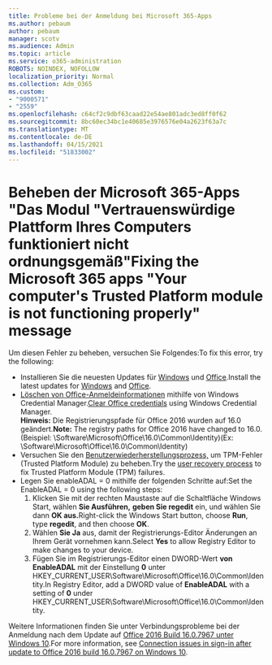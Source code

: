 ```yaml
---
title: Probleme bei der Anmeldung bei Microsoft 365-Apps
ms.author: pebaum
author: pebaum
manager: scotv
ms.audience: Admin
ms.topic: article
ms.service: o365-administration
ROBOTS: NOINDEX, NOFOLLOW
localization_priority: Normal
ms.collection: Adm_O365
ms.custom:
- "9000571"
- "2559"
ms.openlocfilehash: c64cf2c9dbf63caad22e54ae801adc3ed8ff0f62
ms.sourcegitcommit: 8bc60ec34bc1e40685e3976576e04a2623f63a7c
ms.translationtype: MT
ms.contentlocale: de-DE
ms.lasthandoff: 04/15/2021
ms.locfileid: "51833002"
---
```

# <a name="fixing-the-microsoft-365-apps-your-computers-trusted-platform-module-is-not-functioning-properly-message"></a><span data-ttu-id="119d9-102">Beheben der Microsoft 365-Apps "Das Modul "Vertrauenswürdige Plattform Ihres Computers funktioniert nicht ordnungsgemäß"</span><span class="sxs-lookup"><span data-stu-id="119d9-102">Fixing the Microsoft 365 apps "Your computer's Trusted Platform module is not functioning properly" message</span></span>

<span data-ttu-id="119d9-103">Um diesen Fehler zu beheben, versuchen Sie Folgendes:</span><span class="sxs-lookup"><span data-stu-id="119d9-103">To fix this error, try the following:</span></span>

- <span data-ttu-id="119d9-104">Installieren Sie die neuesten Updates für [Windows](https://support.microsoft.com/help/4027667/windows-10-update) und [Office](https://support.office.com/article/update-office-and-your-computer-with-microsoft-update-2ab296f3-7f03-43a2-8e50-46de917611c5).</span><span class="sxs-lookup"><span data-stu-id="119d9-104">Install the latest updates for [Windows](https://support.microsoft.com/help/4027667/windows-10-update) and [Office](https://support.office.com/article/update-office-and-your-computer-with-microsoft-update-2ab296f3-7f03-43a2-8e50-46de917611c5).</span></span>
- <span data-ttu-id="119d9-105">[Löschen von Office-Anmeldeinformationen](https://docs.microsoft.com/office/troubleshoot/office-suite-issues/another-account-already-signed-in#step-4-clear-cached-credentials-on-the-computer) mithilfe von Windows Credential Manager.</span><span class="sxs-lookup"><span data-stu-id="119d9-105">[Clear Office credentials](https://docs.microsoft.com/office/troubleshoot/office-suite-issues/another-account-already-signed-in#step-4-clear-cached-credentials-on-the-computer) using Windows Credential Manager.</span></span><br/>
    <span data-ttu-id="119d9-106">**Hinweis:** Die Registrierungspfade für Office 2016 wurden auf 16.0 geändert.</span><span class="sxs-lookup"><span data-stu-id="119d9-106">**Note:** The registry paths for Office 2016 have changed to 16.0.</span></span> <span data-ttu-id="119d9-107">(Beispiel: \Software\Microsoft\Office\16.0\Common\Identity\)</span><span class="sxs-lookup"><span data-stu-id="119d9-107">(Ex: \Software\Microsoft\Office\16.0\Common\Identity\)</span></span>
- <span data-ttu-id="119d9-108">Versuchen Sie den [Benutzerwiederherstellungsprozess,](https://docs.microsoft.com/office365/troubleshoot/administration/connection-issue-when-sign-in-office-2016#symptom-2) um TPM-Fehler (Trusted Platform Module) zu beheben.</span><span class="sxs-lookup"><span data-stu-id="119d9-108">Try the [user recovery process](https://docs.microsoft.com/office365/troubleshoot/administration/connection-issue-when-sign-in-office-2016#symptom-2) to fix Trusted Platform Module (TPM) failures.</span></span>
- <span data-ttu-id="119d9-109">Legen Sie enableADAL = 0 mithilfe der folgenden Schritte auf:</span><span class="sxs-lookup"><span data-stu-id="119d9-109">Set the EnableADAL = 0 using the following steps:</span></span>  
    1. <span data-ttu-id="119d9-110">Klicken Sie mit der rechten Maustaste auf die Schaltfläche Windows Start, wählen **Sie Ausführen,** **geben Sie regedit** ein, und wählen Sie dann **OK aus.**</span><span class="sxs-lookup"><span data-stu-id="119d9-110">Right-click the Windows Start button, choose **Run**, type **regedit**, and then choose **OK**.</span></span>
    2. <span data-ttu-id="119d9-111">Wählen **Sie Ja** aus, damit der Registrierungs-Editor Änderungen an Ihrem Gerät vornehmen kann.</span><span class="sxs-lookup"><span data-stu-id="119d9-111">Select **Yes** to allow Registry Editor to make changes to your device.</span></span>
    3. <span data-ttu-id="119d9-112">Fügen Sie im Registrierungs-Editor einen DWORD-Wert **von EnableADAL** mit der Einstellung **0** unter HKEY_CURRENT_USER\Software\Microsoft\Office\16.0\Common\Identity.</span><span class="sxs-lookup"><span data-stu-id="119d9-112">In Registry Editor, add a DWORD value of **EnableADAL** with a setting of **0** under HKEY_CURRENT_USER\Software\Microsoft\Office\16.0\Common\Identity.</span></span>

<span data-ttu-id="119d9-113">Weitere Informationen finden Sie unter Verbindungsprobleme bei der Anmeldung nach dem Update auf [Office 2016 Build 16.0.7967 unter Windows 10](https://docs.microsoft.com/office365/troubleshoot/administration/connection-issue-when-sign-in-office-2016).</span><span class="sxs-lookup"><span data-stu-id="119d9-113">For more information, see [Connection issues in sign-in after update to Office 2016 build 16.0.7967 on Windows 10](https://docs.microsoft.com/office365/troubleshoot/administration/connection-issue-when-sign-in-office-2016).</span></span>